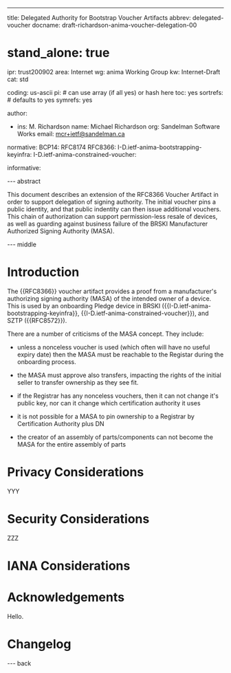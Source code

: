 ---
title: Delegated Authority for Bootstrap Voucher Artifacts
abbrev: delegated-voucher
docname: draft-richardson-anima-voucher-delegation-00

# stand_alone: true

ipr: trust200902
area: Internet
wg: anima Working Group
kw: Internet-Draft
cat: std

coding: us-ascii
pi:    # can use array (if all yes) or hash here
  toc: yes
  sortrefs:   # defaults to yes
  symrefs: yes

author:

- ins: M. Richardson
  name: Michael Richardson
  org: Sandelman Software Works
  email: mcr+ietf@sandelman.ca

normative:
  BCP14: RFC8174
  RFC8366:
  I-D.ietf-anima-bootstrapping-keyinfra:
  I-D.ietf-anima-constrained-voucher:

informative:


--- abstract

This document describes an extension of the RFC8366 Voucher Artifact
in order to support delegation of signing authority.  The initial voucher
pins a public identity, and that public indentity can then issue additional
vouchers.  This chain of authorization can support permission-less resale
of devices, as well as guarding against business failure of the
BRSKI Manufacturer Authorized Signing Authority (MASA).

--- middle

# Introduction

The {{RFC8366}} voucher artifact provides a proof from a manufacturer's
authorizing signing authority (MASA) of the intended owner of a device.  This is
used by an onboarding Pledge device in BRSKI ({{I-D.ietf-anima-bootstrapping-keyinfra}},
{{I-D.ietf-anima-constrained-voucher}}), and SZTP ({{RFC8572}}).

There are a number of criticisms of the MASA concept.  They include:

* unless a nonceless voucher is used (which often will have no useful expiry
  date) then the MASA must be reachable to the Registar during the onboarding
  process.

* the MASA must approve also transfers, impacting the rights of the initial seller to transfer ownership as they see fit.

* if the Registrar has any nonceless vouchers, then it can not change it's public key, nor can it change which certification authority it uses

* it is not possible for a MASA to pin ownership to a Registrar by Certification Authority plus DN 

* the creator of an assembly of parts/components can not become the MASA for the entire assembly of parts

## 

# Privacy Considerations

YYY

# Security Considerations

ZZZ

# IANA Considerations

# Acknowledgements

Hello.

# Changelog


--- back


